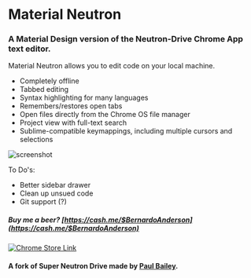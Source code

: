 # Material Neutron

### A Material Design version of the Neutron-Drive Chrome App text editor.


Material Neutron allows you to edit code on your local machine.


- Completely offline
- Tabbed editing
- Syntax highlighting for many languages
- Remembers/restores open tabs
- Open files directly from the Chrome OS file manager
- Project view with full-text search 
- Sublime-compatible keymappings, including multiple cursors and selections


![screenshot](https://lh3.googleusercontent.com/0cmVaUqa1mZIVSlxBZ6IEwqPXgsP-4vJFpnSULVUglDjwDvr-mkmmJIYb31tJWHF0ix-LO0TH3E=s640-h400-e365-rw)

To Do's:
- Better sidebar drawer
- Clean up unsued code
- Git support (?)


##### Buy me a beer? [https://cash.me/$BernardoAnderson](https://cash.me/$BernardoAnderson)



[![Chrome Store Link](https://developer.chrome.com/webstore/images/ChromeWebStore_Badge_v2_496x150.png)](https://chrome.google.com/webstore/detail/material-neutron/dnpfikbaljjobebldaaloaaijfcgofbk)

#### A fork of Super Neutron Drive made by [Paul Bailey](https://github.com/pizzapanther/Super-Neutron-Drive).